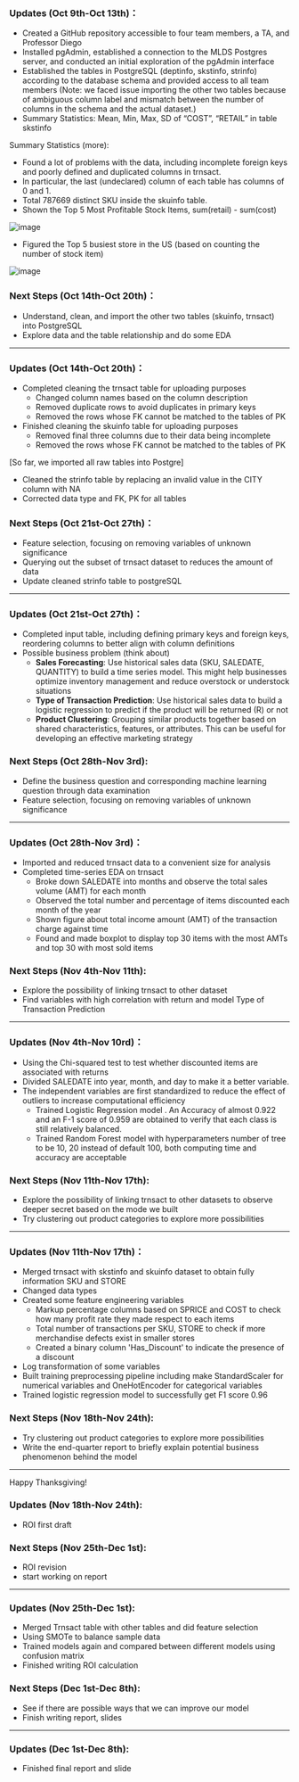 ### **Updates (Oct 9th-Oct 13th)：**

* Created a GitHub repository accessible to four team members, a TA, and Professor Diego
*	Installed pgAdmin, established a connection to the MLDS Postgres server, and conducted an initial exploration of the pgAdmin interface
* Established the tables in PostgreSQL (deptinfo, skstinfo, strinfo) according to the database schema and provided access to all team members (Note: we faced issue importing the other two tables because of ambiguous column label and mismatch between the number of columns in the schema and the actual dataset.)
* Summary Statistics:	Mean, Min, Max, SD of “COST”, “RETAIL” in table skstinfo

Summary Statistics (more):
*	Found a lot of problems with the data, including incomplete foreign keys and poorly defined and duplicated columns in trnsact. 
*	In particular, the last (undeclared) column of each table has columns of 0 and 1. 
*	Total 787669 distinct SKU inside the skuinfo table. 
*	Shown the Top 5 Most Profitable Stock Items, sum(retail) - sum(cost)

![image](https://github.com/MSIA/MLDS400_Group3-Ye-Joon-Han-Jiayue-Tian-Wesley-Wang-Yumin-Zhang/assets/145066585/da7b89f8-82ac-4d4e-9496-c234948de2f8)

*	Figured the Top 5 busiest store in the US (based on counting the number of stock item)

![image](https://github.com/MSIA/MLDS400_Group3-Ye-Joon-Han-Jiayue-Tian-Wesley-Wang-Yumin-Zhang/assets/145066585/ad6286ac-5d86-4d60-b7b7-748b5579d460)


### **Next Steps (Oct 14th-Oct 20th)：**

* Understand, clean, and import the other two tables (skuinfo, trnsact) into PostgreSQL
*	Explore data and the table relationship and do some EDA

---

### **Updates (Oct 14th-Oct 20th)：**
* Completed cleaning the trnsact table for uploading purposes
    * Changed column names based on the column description
    * Removed duplicate rows to avoid duplicates in primary keys
    * Removed the rows whose FK cannot be matched to the tables of PK
* Finished cleaning the skuinfo table for uploading purposes 
    * Removed final three columns due to their data being incomplete
    * Removed the rows whose FK cannot be matched to the tables of PK

[So far, we imported all raw tables into Postgre]

* Cleaned the strinfo table by replacing an invalid value in the CITY column with NA 
* Corrected data type and FK, PK for all tables


### **Next Steps (Oct 21st-Oct 27th)：**

* Feature selection, focusing on removing variables of unknown significance
* Querying out the subset of trnsact dataset to reduces the amount of data
* Update cleaned strinfo table to postgreSQL

---

### **Updates (Oct 21st-Oct 27th)：**
* Completed input table, including defining primary keys and foreign keys, reordering columns to better align with column definitions
* Possible business problem (think about)
    * **Sales Forecasting**: Use historical sales data (SKU, SALEDATE, QUANTITY) to build a time series model. This might help businesses optimize inventory management and reduce overstock or understock situations
    * **Type of Transaction Prediction**: Use historical sales data to build a logistic regression to predict if the product will be returned (R) or not
    * **Product Clustering**: Grouping similar products together based on shared characteristics, features, or attributes. This can be useful for developing an effective marketing strategy

### **Next Steps (Oct 28th-Nov 3rd):**

* Define the business question and corresponding machine learning question through data examination
* Feature selection, focusing on removing variables of unknown significance

---

### **Updates (Oct 28th-Nov 3rd)：**
* Imported and reduced trnsact data to a convenient size for analysis
* Completed time-series EDA on trnsact
    * Broke down SALEDATE into months and observe the total sales volume (AMT) for each month
    * Observed the total number and percentage of items discounted each month of the year
    * Shown figure about total income amount (AMT) of the transaction charge against time
    * Found and made boxplot to display top 30 items with the most AMTs and top 30 with most sold items

### **Next Steps (Nov 4th-Nov 11th):**

* Explore the possibility of linking trnsact to other dataset
* Find variables with high correlation with return and model Type of Transaction Prediction

---

### **Updates (Nov 4th-Nov 10rd)：**
* Using the Chi-squared test to test whether discounted items are associated with returns
* Divided SALEDATE into year, month, and day to make it a better variable.
* The independent variables are first standardized to reduce the effect of outliers to increase computational efficiency
   * Trained Logistic Regression model . An Accuracy of almost 0.922 and an F-1 score of 0.959 are obtained to verify that each class is still relatively balanced.
   * Trained Random Forest model with hyperparameters number of tree to be 10, 20 instead of default 100, both computing time and accuracy are acceptable

### **Next Steps (Nov 11th-Nov 17th):**

* Explore the possibility of linking trnsact to other datasets to observe deeper secret based on the mode we built
* Try clustering out product categories to explore more possibilities

---

### **Updates (Nov 11th-Nov 17th)：**
* Merged trnsact with skstinfo and skuinfo dataset to obtain fully information SKU and STORE
* Changed data types 
* Created some feature engineering variables
   * Markup percentage columns based on SPRICE and COST to check how many profit rate they made respect to each items
   * Total number of transactions per SKU, STORE to check if more merchandise defects exist in smaller stores
   * Created a binary column 'Has_Discount' to indicate the presence of a discount
* Log transformation of some variables
* Built training preprocessing pipeline including make StandardScaler for numerical variables and OneHotEncoder for categorical variables
* Trained logistic regression model to successfully get F1 score 0.96 

### **Next Steps (Nov 18th-Nov 24th):**
* Try clustering out product categories to explore more possibilities
* Write the end-quarter report to briefly explain potential business phenomenon behind the model

---

Happy Thanksgiving!
### **Updates (Nov 18th-Nov 24th):**
* ROI first draft

### **Next Steps (Nov 25th-Dec 1st):**
* ROI revision
* start working on report

---

### **Updates (Nov 25th-Dec 1st)**:
* Merged Trnsact table with other tables and did feature selection
* Using SMOTe to balance sample data
* Trained models again and compared between different models using confusion matrix
* Finished writing ROI calculation
  
### **Next Steps (Dec 1st-Dec 8th)**:

* See if there are possible ways that we can improve our model
* Finish writing report, slides

---
### **Updates (Dec 1st-Dec 8th)**:

* Finished final report and slide






